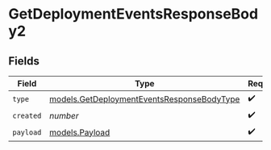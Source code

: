 # GetDeploymentEventsResponseBody2


## Fields

| Field                                                                                          | Type                                                                                           | Required                                                                                       | Description                                                                                    |
| ---------------------------------------------------------------------------------------------- | ---------------------------------------------------------------------------------------------- | ---------------------------------------------------------------------------------------------- | ---------------------------------------------------------------------------------------------- |
| `type`                                                                                         | [models.GetDeploymentEventsResponseBodyType](../models/getdeploymenteventsresponsebodytype.md) | :heavy_check_mark:                                                                             | N/A                                                                                            |
| `created`                                                                                      | *number*                                                                                       | :heavy_check_mark:                                                                             | N/A                                                                                            |
| `payload`                                                                                      | [models.Payload](../models/payload.md)                                                         | :heavy_check_mark:                                                                             | N/A                                                                                            |